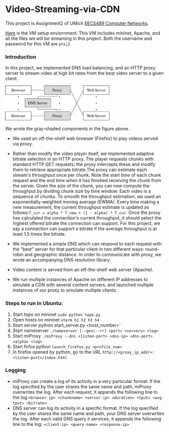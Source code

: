 # Video-Streaming-via-CDN

This project is Assignment2 of UMich [EECS489 Computer Networks](https://github.com/mosharaf/eecs489).

[Here](https://drive.google.com/file/d/1m1jUI4Uja0fj80q8r-Kao4Mtv_rSVhxy/view?usp=sharing) is the VM setup enviornment. This VM includes mininet, Apache, and all the files we will be streaming in this project. Both the username and password for this VM are `proj2`.

### Introduction
In this project, we implemented DNS load balancing, and an HTTP proxy server to stream video at high bit rates from the best video server to a given client.

<img src="our-CDN.png" title="Video CDN" alt="" width="330" height="111"/>

We wrote the gray-shaded components in the figure above.

- We used an off-the-shelf web browser (Firefox) to play videos served via proxy.

- Rather than modify the video player itself, we implemented adaptive bitrate selection in an HTTP proxy. The player requests chunks with standard HTTP GET requests; the proxy intercepts these and modify them to retrieve appropriate bitrate.The proxy can estimate each stream's throughput once per chunk. Note the start time of each chunk request and the end time when it has finished receiving the chunk from the server. Given the size of the chunk, you can now compute the throughput by dividing chunk size by time window. Each video is a sequence of chunks. To smooth the throughput estimation, we used an exponentially-weighted moving average (EWMA). Every time making a new measurement, the current throughput estimate is updated as follows:`T_cur = alpha * T_new + (1 - alpha) * T_cur`. Once the proxy has calculated the connection's current throughput, it should select the highest offered bitrate the connection can support. For this project, we say a connection can support a bitrate if the average throughput is at least 1.5 times the bitrate. 

- We implemented a simple DNS which can respond to each request with the “best” server for that particular client in two different ways: round-robin and geographic distance. In order to communicate with proxy, we wrote an accompanying DNS resolution library. 

- Video content is served from an off-the-shelf web server (Apache).

- We run multiple instances of Apache on different IP addresses to simulate a CDN with several content servers, and launched  multiple instances of our proxy to simulate multiple clients.

### Steps to run in Ubuntu:
1. Start topo on mininet `sudo python topo.py`
2. Open hosts on mininet `xterm h1 h2 h3 h4`
3. Start server python start_server.py <host_number>`
4. Start nameserver `./nameserver [--geo|--rr] <port> <servers> <log>`
5. Start miProxy `./miProxy --dns <listen-port> <dns-ip> <dns-port> <alpha> <log>`
6. Start firfox python `launch_firefox.py <profile_num>`
7. In firefox opened by python, go to the URL `http://<proxy_ip_addr>:<listen-port>/index.html`

### Logging
- miProxy can create a log of its activity in a very particular format. If the log specified by the user shares the same name and path, miProxy overwrites the log. After each request, it appends the following line to the log:`<browser-ip> <chunkname> <server-ip> <duration> <tput> <avg-tput> <bitrate>`
- DNS server can log its activity in a specific format. If the log specified by the user shares the same name and path, your DNS server overwrites the log. After each valid DNS query it services, it appends the following line to the log: `<client-ip> <query-name> <response-ip>`